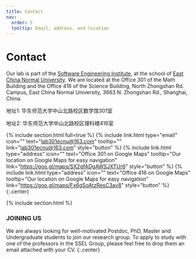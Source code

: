```yaml
---
title: Contact
nav:
  order: 5
  tooltip: Email, address, and location
---
```


# <i class="fas fa-envelope"></i>Contact

Our lab is part of the [Software Engineering Institute](https://sei.ecnu.edu.cn/), at the school of [East China Normal University](https://www.ecnu.edu.cn/).
We are located at the Office 301 of the Math Building and the Office 416 of the Science Building, North Zhongshan Rd. Campus, East China Normal University, 3663 N. Zhongshan Rd., Shanghai, China.

地址1: 华东师范大学中山北路校区数学馆301室

地址2: 华东师范大学中山北路校区理科楼416室

{% include section.html full=true %}
{%
  include link.html
  type="email"
  icon=""
  text="lab301ecnu@163.com"
  tooltip=""
  link="lab301ecnu@163.com"
  style="button"
%}
{%
  include link.html
  type="address"
  icon=""
  text="Office 301 on Google Maps"
  tooltip="Our location on Google Maps for easy navigation"
  link="https://goo.gl/maps/SX2gfADgAWSJXTUr6"
  style="button"
%}
{%
  include link.html
  type="address"
  icon=""
  text="Office 416 on Google Maps"
  tooltip="Our location on Google Maps for easy navigation"
  link="https://goo.gl/maps/Fx6gSoAtzResC3av8"
  style="button"
%}
{:.center}

{% include section.html %}

### <i class="fas fa-mail-bulk"></i>JOINING US

We are always looking for well-motivated Postdoc, PhD, Master and Undergraduate students to join our research group. To apply to study with one of the professors in the SSEL Group, please feel free to drop them an email attached with your CV.
{:.center}
